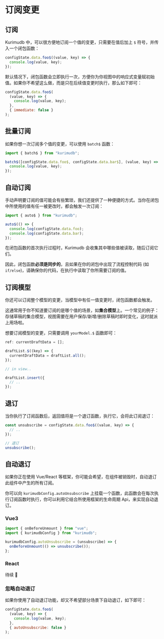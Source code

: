 # 订阅变更

## 订阅

Kurimudb 中，可以很方便地订阅一个值的变更，只需要在值后加上 `$` 符号，并传入一个闭包函数：

```js
configState.data.foo$((value, key) => {
  console.log(value, key);
});
```

默认情况下，闭包函数会立即执行一次，方便你为你视图中的响应式变量赋初始值。如果你不希望这么做，而是只在后续值变更时执行，那么如下即可：

```js {5}
configState.data.foo$(
  (value, key) => {
    console.log(value, key);
  },
  { immediate: false }
);
```

## 批量订阅

如果你想一次订阅多个值的变更，可以使用 `batch$` 函数：

```js
import { batch$ } from "kurimudb";

batch$([configState.data.foo$, configState.data.bar$], (value, key) => {
  console.log(value, key);
});
```

## 自动订阅

手动声明要订阅的值可能会有些繁琐，我们还提供了一种便捷的方式。当你在闭包中所使用的值有任一被更改时，都会触发一次订阅：

```js
import { auto$ } from "kurimudb";

auto$(() => {
  console.log(configState.data.foo);
  console.log(configState.data.bar);
});
```

在闭包函数的首次执行过程时，Kurimudb 会收集其中哪些值被读取，随后订阅它们。

因此，闭包函数**必须是同步的**，且如果在你的闭包中出现了流程控制代码 (如 `if/else`)，请确保你的代码，在执行中读取了你所需要订阅的值。

## 订阅模型

你还可以订阅整个模型的变更，当模型中有任一值变更时，闭包函数都会触发。

这通常用于你不知道要订阅的是哪个值的场景，如**集合模型**上。一个常见的例子：存储草稿的集合模型，视图需要在用户保存/新增/删除草稿时即时变化，这时就派上用场啦。

想要订阅模型的变更，只需要调用 `yourModel.$` 函数即可：

```js {3,4,5}
ref: currentDraftData = [];

draftList.$((key) => {
  currentDraftData = draftList.all();
});

// in view..

draftList.insert({
  // ..
});
```

## 退订

当你执行了订阅函数后，返回值将是一个退订函数，执行它，会将此订阅退订：

```js
const unsubscribe = configState.data.foo$((value, key) => {
  // ..
});

// 退订
unsubscribe();
```

## 自动退订

如果你正在使用 Vue/React 等框架，你可能会希望，在组件被销毁时，自动退订此组件中产生的所有订阅。

你可以向 `kurimudbConfig.autoUnsubscribe` 上挂载一个函数，此函数会在每次执行订阅函数时执行，你可以利用它结合所使用框架的生命周期 Api，来实现自动退订。

### Vue3

```js
import { onBeforeUnmount } from "vue";
import { kurimudbConfig } from "kurimudb";

kurimudbConfig.autoUnsubscribe = (unsubscribe) => {
  onBeforeUnmount(() => unsubscribe());
};
```

### React

待续 🐸

### 忽略自动退订

如果你使用了自动退订功能，却又不希望部分场景下自动退订，如下即可：

```js {5}
configState.data.foo$(
  (value, key) => {
    console.log(value, key);
  },
  { autoUnsubscribe: false }
);
```
